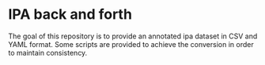 # IPA back and forth

The goal of this repository is to provide an annotated ipa dataset in CSV and YAML format.
Some scripts are provided to achieve the conversion in order to maintain consistency.
